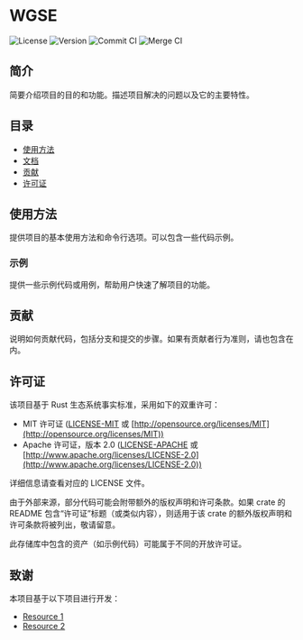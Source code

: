 # WGSE

![License](https://img.shields.io/badge/license-MIT%2FApache-blue.svg)
![Version](https://img.shields.io/badge/version-0.1.0_dev-green.svg)
![Commit CI](https://github.com/MiracleSNeko/rust_project_template/actions/workflows/ci_on_commit.yml/badge.svg?event=push)
![Merge CI](https://github.com/MiracleSNeko/rust_project_template/actions/workflows/ci_on_merge.yml/badge.svg?event=push)

## 简介

简要介绍项目的目的和功能。描述项目解决的问题以及它的主要特性。

## 目录

- [使用方法](#使用方法)
- [文档](#文档)
- [贡献](#贡献)
- [许可证](#许可证)


## 使用方法

提供项目的基本使用方法和命令行选项。可以包含一些代码示例。

### 示例

提供一些示例代码或用例，帮助用户快速了解项目的功能。

## 贡献

说明如何贡献代码，包括分支和提交的步骤。如果有贡献者行为准则，请也包含在内。

## 许可证

该项目基于 Rust 生态系统事实标准，采用如下的双重许可：

- MIT 许可证 ([LICENSE-MIT](https://github.com/AwpMsnSoft/wgse/blob/master/LICENSE-MIT) 或 [http://opensource.org/licenses/MIT](http://opensource.org/licenses/MIT))
- Apache 许可证，版本 2.0 ([LICENSE-APACHE](https://github.com/AwpMsnSoft/wgse/blob/master/LICENSE-APACHE) 或 [http://www.apache.org/licenses/LICENSE-2.0](http://www.apache.org/licenses/LICENSE-2.0))

详细信息请查看对应的 LICENSE 文件。

由于外部来源，部分代码可能会附带额外的版权声明和许可条款。如果 crate 的 README 包含“许可证”标题（或类似内容），则适用于该 crate 的额外版权声明和许可条款将被列出，敬请留意。

此存储库中包含的资产（如示例代码）可能属于不同的开放许可证。

## 致谢

本项目基于以下项目进行开发：

- [Resource 1](https://example.com)
- [Resource 2](https://example.com)